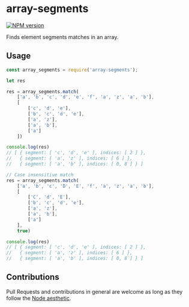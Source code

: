 
array-segments
==============

[![NPM version](http://img.shields.io/npm/v/array-segments.svg)](https://www.npmjs.org/package/array-segments)

Finds element segments matches in an array.


Usage
-----

```javascript
const array_segments = require('array-segments');

let res

res = array_segments.match(
    ['a', 'b', 'c', 'd', 'e', 'f', 'a', 'z', 'a', 'b'],
    [
        ['c', 'd', 'e'],
        ['b', 'c', 'd', 'e'],
        ['a', 'z'],
        ['a', 'b'],
        ['a']
    ])

console.log(res)
// [ { segment: [ 'c', 'd', 'e' ], indices: [ 2 ] },
//   { segment: [ 'a', 'z' ], indices: [ 6 ] },
//   { segment: [ 'a', 'b' ], indices: [ 0, 8 ] } ]

// Case insensitive match
res = array_segments.match(
    ['a', 'b', 'c', 'D', 'E', 'f', 'a', 'z', 'a', 'b'],
    [
        ['C', 'd', 'E'],
        ['b', 'c', 'd', 'e'],
        ['a', 'z'],
        ['a', 'b'],
        ['a']
    ],
    true)

console.log(res)
// [ { segment: [ 'c', 'd', 'e' ], indices: [ 2 ] },
//   { segment: [ 'a', 'z' ], indices: [ 6 ] },
//   { segment: [ 'a', 'b' ], indices: [ 0, 8 ] } ]
```


Contributions
-------------

Pull Requests and contributions in general are welcome as long as they follow
the [Node aesthetic].

[Node aesthetic]: http://substack.net/node_aesthetic
